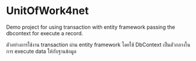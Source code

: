 # UnitOfWork4net

Demo project for using transaction with entity framework passing the dbcontext for execute a record.

ตัวอย่างการใช้งาน transaction ผ่าน entity framework โดยใช้ DbContext เป็นตัวกลางในการ execute data ให้กับฐานข้อมูล